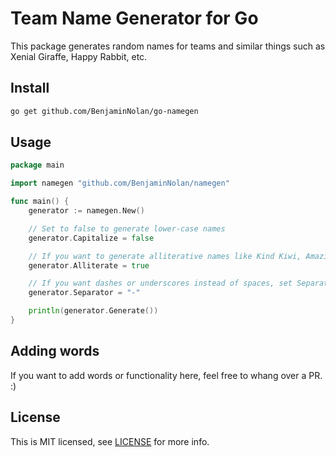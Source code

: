 # Team Name Generator for Go

This package generates random names for teams and similar things such as Xenial Giraffe, Happy Rabbit, etc.

## Install

```sh
go get github.com/BenjaminNolan/go-namegen
```

## Usage

```go
package main

import namegen "github.com/BenjaminNolan/namegen"

func main() {
	generator := namegen.New()

	// Set to false to generate lower-case names
	generator.Capitalize = false

	// If you want to generate alliterative names like Kind Kiwi, Amazing Aardvark, Lucky Lemur, etc, set this to true
	generator.Alliterate = true

	// If you want dashes or underscores instead of spaces, set Separator to your desired character(s)
	generator.Separator = "-"

	println(generator.Generate())
}
```

## Adding words

If you want to add words or functionality here, feel free to whang over a PR. :)

## License

This is MIT licensed, see [LICENSE](LICENSE) for more info.
